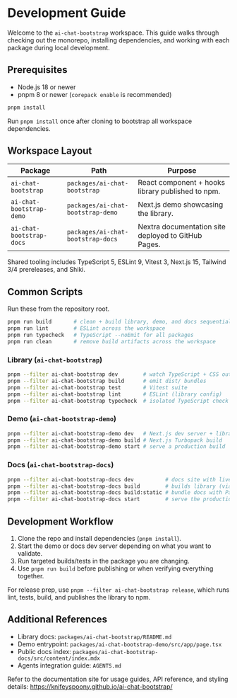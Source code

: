 # Development Guide

Welcome to the `ai-chat-bootstrap` workspace. This guide walks through checking out the monorepo, installing dependencies, and working with each package during local development.

## Prerequisites

- Node.js 18 or newer
- pnpm 8 or newer (`corepack enable` is recommended)

```bash
pnpm install
```

Run `pnpm install` once after cloning to bootstrap all workspace dependencies.

## Workspace Layout

| Package | Path | Purpose |
| --- | --- | --- |
| `ai-chat-bootstrap` | `packages/ai-chat-bootstrap` | React component + hooks library published to npm. |
| `ai-chat-bootstrap-demo` | `packages/ai-chat-bootstrap-demo` | Next.js demo showcasing the library. |
| `ai-chat-bootstrap-docs` | `packages/ai-chat-bootstrap-docs` | Nextra documentation site deployed to GitHub Pages. |

Shared tooling includes TypeScript 5, ESLint 9, Vitest 3, Next.js 15, Tailwind 3/4 prereleases, and Shiki.

## Common Scripts

Run these from the repository root.

```bash
pnpm run build       # clean + build library, demo, and docs sequentially
pnpm run lint        # ESLint across the workspace
pnpm run typecheck   # TypeScript --noEmit for all packages
pnpm run clean       # remove build artifacts across the workspace
```

### Library (`ai-chat-bootstrap`)

```bash
pnpm --filter ai-chat-bootstrap dev        # watch TypeScript + CSS output
pnpm --filter ai-chat-bootstrap build      # emit dist/ bundles
pnpm --filter ai-chat-bootstrap test       # Vitest suite
pnpm --filter ai-chat-bootstrap lint       # ESLint (library config)
pnpm --filter ai-chat-bootstrap typecheck  # isolated TypeScript check
```

### Demo (`ai-chat-bootstrap-demo`)

```bash
pnpm --filter ai-chat-bootstrap-demo dev   # Next.js dev server + library watcher
pnpm --filter ai-chat-bootstrap-demo build # Next.js Turbopack build
pnpm --filter ai-chat-bootstrap-demo start # serve a production build
```

### Docs (`ai-chat-bootstrap-docs`)

```bash
pnpm --filter ai-chat-bootstrap-docs dev          # docs site with live reload
pnpm --filter ai-chat-bootstrap-docs build        # builds library (via workspace) then Next.js
pnpm --filter ai-chat-bootstrap-docs build:static # bundle docs with Pagefind (after build)
pnpm --filter ai-chat-bootstrap-docs start        # serve the production export
```

## Development Workflow

1. Clone the repo and install dependencies (`pnpm install`).
2. Start the demo or docs dev server depending on what you want to validate.
3. Run targeted builds/tests in the package you are changing.
4. Use `pnpm run build` before publishing or when verifying everything together.

For release prep, use `pnpm --filter ai-chat-bootstrap release`, which runs lint, tests, build, and publishes the library to npm.

## Additional References

- Library docs: `packages/ai-chat-bootstrap/README.md`
- Demo entrypoint: `packages/ai-chat-bootstrap-demo/src/app/page.tsx`
- Public docs index: `packages/ai-chat-bootstrap-docs/src/content/index.mdx`
- Agents integration guide: `AGENTS.md`

Refer to the documentation site for usage guides, API reference, and styling details: https://knifeyspoony.github.io/ai-chat-bootstrap/
